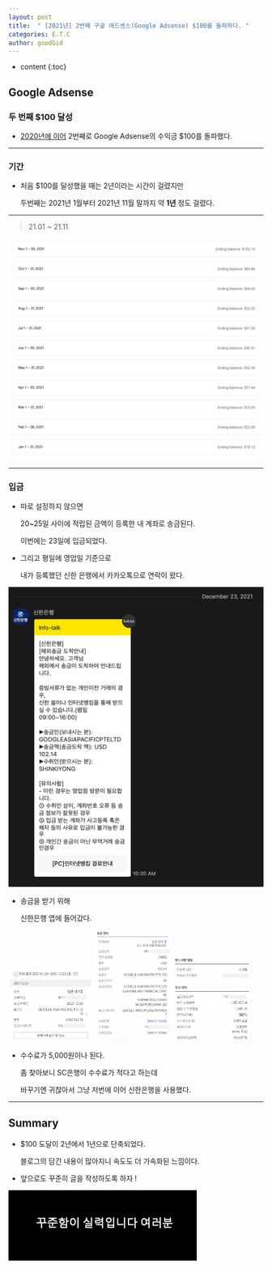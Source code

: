 ```yaml
---
layout: post
title:  " [2021년] 2번째 구글 애드센스(Google Adsense) $100를 돌파하다. "
categories: E.T.C
author: goodGid
---
```

* content
{:toc}

## Google Adsense

### 두 번째 $100 달성

* [2020년에 이어]({{site.url}}/Google-Adsense-Reach-100-Dollar/) 2번째로 Google Adsense의 수익금 $100를 돌파했다.

---

### 기간

* 처음 $100를 달성했을 때는 2년이라는 시간이 걸렸지만

  두번째는 2021년 1월부터 2021년 11월 말까지 약 **1년** 정도 걸렸다.




---


> 21.01 ~ 21.11

![](/assets/img/posts/2021-Google-Adsense-Reach-100-Dollar_1.png)



---

### 입금  

* 따로 설정하지 않으면

  20~25일 사이에 적립된 금액이 등록한 내 계좌로 송금된다.

  이번에는 23일에 입금되었다.

* 그리고 평일에 영업일 기준으로 

  내가 등록했던 신한 은행에서 카카오톡으로 연락이 왔다.

![](/assets/img/posts/2021-Google-Adsense-Reach-100-Dollar_2.png)

* 송금을 받기 위해

  신한은행 앱에 들어갔다.

<p>
<img src="/assets/img/posts/2021-Google-Adsense-Reach-100-Dollar_3.png" alt="" style="max-width: 33%;">
<img src="/assets/img/posts/2021-Google-Adsense-Reach-100-Dollar_4.png" alt="" style="max-width: 30%;">
<img src="/assets/img/posts/2021-Google-Adsense-Reach-100-Dollar_5.png" alt="" style="max-width: 30%;">
</p>

* 수수료가 5,000원이나 된다.

  좀 찾아보니 SC은행이 수수료가 적다고 하는데 

  바꾸기엔 귀찮아서 그냥 저번에 이어 신한은행을 사용했다.

---

## Summary

* $100 도달이 2년에서 1년으로 단축되었다.

  블로그의 담긴 내용이 많아지니 속도도 더 가속화된 느낌이다.

* 앞으로도 꾸준히 글을 작성하도록 하자 ! 

![](/assets/img/posts/Google-Adsense-Reach-100-Dollar_7.png)
  